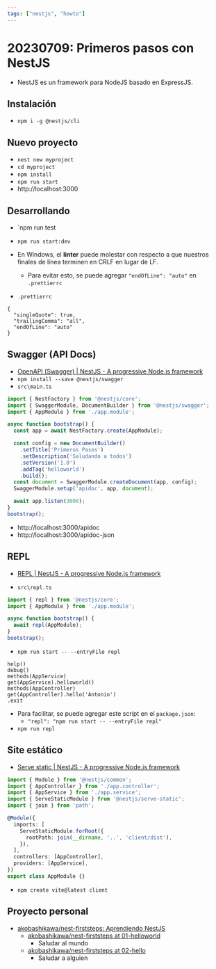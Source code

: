 ```yaml
---
tags: ["nestjs", "howto"]
---
```

# 20230709: Primeros pasos con NestJS

<TagsLinks />

- NestJS es un framework para NodeJS basado en ExpressJS.

## Instalación

- `npm i -g @nestjs/cli`

## Nuevo proyecto

- `nest new myproject`
- `cd myproject`
- `npm install`
- `npm run start`
- http://localhost:3000

## Desarrollando

- `npm run test
- `npm run start:dev`
- En Windows, el **linter** puede molestar con respecto a que nuestros finales de línea terminen en CRLF en lugar de LF.
	- Para evitar esto, se puede agregar `"endOfLine": "auto"` en  `.prettierrc`

- `.prettierrc`
```
{
  "singleQuote": true,
  "trailingComma": "all",
  "endOfLine": "auto"
}
```

## Swagger (API Docs)

- [OpenAPI (Swagger) | NestJS - A progressive Node.js framework](https://docs.nestjs.com/openapi/introduction)
- `npm install --save @nestjs/swagger`
- `src\main.ts`

```ts
import { NestFactory } from '@nestjs/core';
import { SwaggerModule, DocumentBuilder } from '@nestjs/swagger';
import { AppModule } from './app.module';

async function bootstrap() {
  const app = await NestFactory.create(AppModule);

  const config = new DocumentBuilder()
    .setTitle('Primeros Pasos')
    .setDescription('Saludando a todos')
    .setVersion('1.0')
    .addTag('helloworld')
    .build();
  const document = SwaggerModule.createDocument(app, config);
  SwaggerModule.setup('apidoc', app, document);

  await app.listen(3000);
}
bootstrap();
```

- http://localhost:3000/apidoc
- http://localhost:3000/apidoc-json

## REPL

- [REPL | NestJS - A progressive Node.js framework](https://docs.nestjs.com/recipes/repl)

- `src\repl.ts`
```ts
import { repl } from '@nestjs/core';
import { AppModule } from './app.module';

async function bootstrap() {
  await repl(AppModule);
}
bootstrap();
```

- `npm run start -- --entryFile repl`

```
help()
debug()
methods(AppService)
get(AppService).helloworld()
methods(AppController)
get(AppController).hello('Antonio')
.exit
```

- Para facilitar, se puede agregar este script en el `package.json`:
	- `"repl": "npm run start -- --entryFile repl"`
- `npm run repl`

## Site estático

- [Serve static | NestJS - A progressive Node.js framework](https://docs.nestjs.com/recipes/serve-static)

```ts
import { Module } from '@nestjs/common';
import { AppController } from './app.controller';
import { AppService } from './app.service';
import { ServeStaticModule } from '@nestjs/serve-static';
import { join } from 'path';

@Module({
  imports: [
    ServeStaticModule.forRoot({
      rootPath: join(__dirname, '..', 'client/dist'),
    }),
  ],
  controllers: [AppController],
  providers: [AppService],
})
export class AppModule {}

```

- `npm create vite@latest client`

## Proyecto personal

- [akobashikawa/nest-firststeps: Aprendiendo NestJS](https://github.com/akobashikawa/nest-firststeps)
	- [akobashikawa/nest-firststeps at 01-helloworld](https://github.com/akobashikawa/nest-firststeps/tree/01-helloworld)
		- Saludar al mundo
	- [akobashikawa/nest-firststeps at 02-hello](https://github.com/akobashikawa/nest-firststeps/tree/02-hello)
		- Saludar a alguien